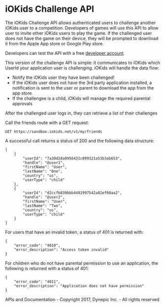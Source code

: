 # iOKids Challenge API

The iOKids Challenge API allows authenticated users to challenge another iOKids user to a competition. Developers of games
will use this API to allow user to invite other iOKids users to play the game. If the challenged user does not have the 
game on their device, they will be prompted to download it from the Apple App store or Google Play store. 

Developers can test the API with a free [developer account](https://sandbox.iokids.net/developer).

This version of the challenge API is simple: it communicates to iOKids which UserId your application user is challenging.
iOKids will handle the data flow:

* Notify the iOKids user they have been challenged!
* If the iOKids user does not have the 3rd party application installed, a notification is sent to the user or parent to 
download the app from the app store.
* If the challengee is a child, iOKids will manage the required parental approvals

After the challenged user logs in, they can retrieve a list of their challenges

Call the friends route with a GET request:

`GET https://sandbox.iokids.net/v1/my/friends`

A successful call returns a status of 200 and the following data structure:

```
[
    {
        "userId": "7a30d2da9956431c899321a53b3ab653",
        "handle": "@user1",
        "firstName": "User",
        "lastName": "One",
        "country": "us",
        "userType": "child"
    },
    {
        "userId": "d2ccfb039bbb4492997542a82ef68aa2",
        "handle": "@user2",
        "firstName": "User",
        "lastName": "Two",
        "country": "us",
        "userType": "child"
    }
]
```

For users that have an invalid token, a status of 401 is returned with:
```
{
    "error_code": "4010",
    "error_description": "Access token invalid"
}
```

For children who do not have parental permission to use an application, the following is returned with a status of 401:
```
{
    "error_code": "4011",
    "error_description": "Application does not have permission"
}
```


APIs and Documentation - Copyright 2017, Dynepic Inc. - All rights reserved

